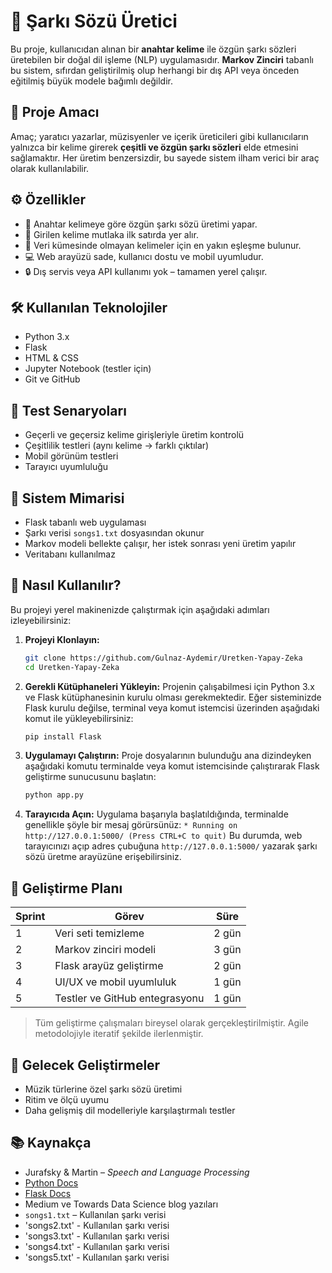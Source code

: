 # 🎵 Şarkı Sözü Üretici

Bu proje, kullanıcıdan alınan bir **anahtar kelime** ile özgün şarkı sözleri üretebilen bir doğal dil işleme (NLP) uygulamasıdır. **Markov Zinciri** tabanlı bu sistem, sıfırdan geliştirilmiş olup herhangi bir dış API veya önceden eğitilmiş büyük modele bağımlı değildir.

## 🚀 Proje Amacı

Amaç; yaratıcı yazarlar, müzisyenler ve içerik üreticileri gibi kullanıcıların yalnızca bir kelime girerek **çeşitli ve özgün şarkı sözleri** elde etmesini sağlamaktır. Her üretim benzersizdir, bu sayede sistem ilham verici bir araç olarak kullanılabilir.

## ⚙️ Özellikler

- 🎯 Anahtar kelimeye göre özgün şarkı sözü üretimi yapar. 
- 📌 Girilen kelime mutlaka ilk satırda yer alır.  
- 🧠 Veri kümesinde olmayan kelimeler için en yakın eşleşme bulunur.  
- 💻 Web arayüzü sade, kullanıcı dostu ve mobil uyumludur.  
- 🔒 Dış servis veya API kullanımı yok – tamamen yerel çalışır. 

## 🛠 Kullanılan Teknolojiler

- Python 3.x  
- Flask  
- HTML & CSS  
- Jupyter Notebook (testler için)  
- Git ve GitHub  

## 🧪 Test Senaryoları

- Geçerli ve geçersiz kelime girişleriyle üretim kontrolü  
- Çeşitlilik testleri (aynı kelime → farklı çıktılar)  
- Mobil görünüm testleri  
- Tarayıcı uyumluluğu  

## 🧱 Sistem Mimarisi

- Flask tabanlı web uygulaması  
- Şarkı verisi `songs1.txt` dosyasından okunur  
- Markov modeli bellekte çalışır, her istek sonrası yeni üretim yapılır  
- Veritabanı kullanılmaz

## 🚀 Nasıl Kullanılır?

Bu projeyi yerel makinenizde çalıştırmak için aşağıdaki adımları izleyebilirsiniz:

1.  **Projeyi Klonlayın:**
    ```bash
    git clone https://github.com/Gulnaz-Aydemir/Uretken-Yapay-Zeka
    cd Uretken-Yapay-Zeka
    ```

2.  **Gerekli Kütüphaneleri Yükleyin:**
    Projenin çalışabilmesi için Python 3.x ve Flask kütüphanesinin kurulu olması gerekmektedir. Eğer sisteminizde Flask kurulu değilse, terminal veya komut istemcisi üzerinden aşağıdaki komut ile yükleyebilirsiniz:
    ```bash
    pip install Flask
    ```

3.  **Uygulamayı Çalıştırın:**
    Proje dosyalarının bulunduğu ana dizindeyken aşağıdaki komutu terminalde veya komut istemcisinde çalıştırarak Flask geliştirme sunucusunu başlatın:
    ```bash
    python app.py
    ```

4.  **Tarayıcıda Açın:**
    Uygulama başarıyla başlatıldığında, terminalde genellikle şöyle bir mesaj görürsünüz:
    `* Running on http://127.0.0.1:5000/ (Press CTRL+C to quit)`
    Bu durumda, web tarayıcınızı açıp adres çubuğuna `http://127.0.0.1:5000/` yazarak şarkı sözü üretme arayüzüne erişebilirsiniz.

## 📅 Geliştirme Planı

| Sprint | Görev                                      | Süre |
|--------|--------------------------------------------|------|
| 1      | Veri seti temizleme                        | 2 gün |
| 2      | Markov zinciri modeli                      | 3 gün |
| 3      | Flask arayüz geliştirme                    | 2 gün |
| 4      | UI/UX ve mobil uyumluluk                   | 1 gün |
| 5      | Testler ve GitHub entegrasyonu             | 1 gün |

> Tüm geliştirme çalışmaları bireysel olarak gerçekleştirilmiştir. Agile metodolojiyle iteratif şekilde ilerlenmiştir.

## 📌 Gelecek Geliştirmeler

- Müzik türlerine özel şarkı sözü üretimi  
- Ritim ve ölçü uyumu  
- Daha gelişmiş dil modelleriyle karşılaştırmalı testler  

## 📚 Kaynakça

- Jurafsky & Martin – *Speech and Language Processing*  
- [Python Docs](https://docs.python.org)  
- [Flask Docs](https://flask.palletsprojects.com)  
- Medium ve Towards Data Science blog yazıları  
- `songs1.txt` – Kullanılan şarkı verisi
- 'songs2.txt' - Kullanılan şarkı verisi
- 'songs3.txt' - Kullanılan şarkı verisi
- 'songs4.txt' - Kullanılan şarkı verisi
- 'songs5.txt' - Kullanılan şarkı verisi
